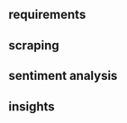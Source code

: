## requirements 
[](./documentation/requirements.md)

## scraping
[](./documentation/scraping.md)

## sentiment analysis 
[](./documentation/sentimentAnalysis.md)

## insights
[](./documentation/insights.md)

